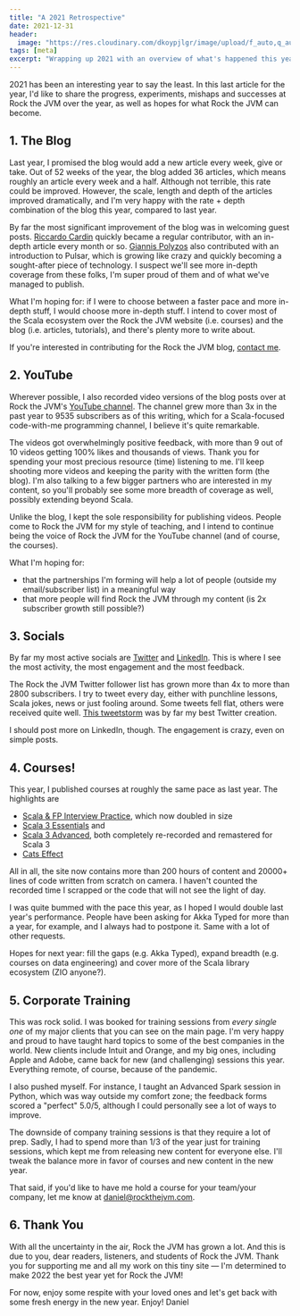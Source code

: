 ```yaml
---
title: "A 2021 Retrospective"
date: 2021-12-31
header:
  image: "https://res.cloudinary.com/dkoypjlgr/image/upload/f_auto,q_auto:good,c_auto,w_1200,h_300,g_auto,fl_progressive/v1715952116/blog_cover_large_phe6ch.jpg"
tags: [meta]
excerpt: "Wrapping up 2021 with an overview of what's happened this year at Rock the JVM."
---
```


2021 has been an interesting year to say the least. In this last article for the year, I'd like to share the progress, experiments, mishaps and successes at Rock the JVM over the year, as well as hopes for what Rock the JVM can become.

## 1. The Blog

Last year, I promised the blog would add a new article every week, give or take. Out of 52 weeks of the year, the blog added 36 articles, which means roughly an article every week and a half. Although not terrible, this rate could be improved. However, the scale, length and depth of the articles improved dramatically, and I'm very happy with the rate + depth combination of the blog this year, compared to last year.

By far the most significant improvement of the blog was in welcoming guest posts. [Riccardo Cardin](https://github.com/rcardin) quickly became a regular contributor, with an in-depth article every month or so. [Giannis Polyzos](https://github.com/polyzos) also contributed with an introduction to Pulsar, which is growing like crazy and quickly becoming a sought-after piece of technology. I suspect we'll see more in-depth coverage from these folks, I'm super proud of them and of what we've managed to publish.

What I'm hoping for: if I were to choose between a faster pace and more in-depth stuff, I would choose more in-depth stuff. I intend to cover most of the Scala ecosystem over the Rock the JVM website (i.e. courses) and the blog (i.e. articles, tutorials), and there's plenty more to write about.

If you're interested in contributing for the Rock the JVM blog, [contact me](mailto:daniel@rockthejvm.com).

## 2. YouTube

Wherever possible, I also recorded video versions of the blog posts over at Rock the JVM's [YouTube channel](https://youtube.com/rockthejvm). The channel grew more than 3x in the past year to 9535 subscribers as of this writing, which for a Scala-focused code-with-me programming channel, I believe it's quite remarkable.

The videos got overwhelmingly positive feedback, with more than 9 out of 10 videos getting 100% likes and thousands of views. Thank you for spending your most precious resource (time) listening to me. I'll keep shooting more videos and keeping the parity with the written form (the blog). I'm also talking to a few bigger partners who are interested in my content, so you'll probably see some more breadth of coverage as well, possibly extending beyond Scala.

Unlike the blog, I kept the sole responsibility for publishing videos. People come to Rock the JVM for my style of teaching, and I intend to continue being the voice of Rock the JVM for the YouTube channel (and of course, the courses).

What I'm hoping for:

- that the partnerships I'm forming will help a lot of people (outside my email/subscriber list) in a meaningful way
- that more people will find Rock the JVM through my content (is 2x subscriber growth still possible?)

## 3. Socials

By far my most active socials are [Twitter](https://twitter.com/rockthejvm) and [LinkedIn](https://linkedin.com/company/rockthejvm). This is where I see the most activity, the most engagement and the most feedback.

The Rock the JVM Twitter follower list has grown more than 4x to more than 2800 subscribers. I try to tweet every day, either with punchline lessons, Scala jokes, news or just fooling around. Some tweets fell flat, others were received quite well. [This tweetstorm](https://twitter.com/rockthejvm/status/1379695298365300736) was by far my best Twitter creation.

I should post more on LinkedIn, though. The engagement is crazy, even on simple posts.

## 4. Courses!

This year, I published courses at roughly the same pace as last year. The highlights are

- [Scala & FP Interview Practice](https://rockthejvm.com/p/scala-functional-programming-interview-practice), which now doubled in size
- [Scala 3 Essentials](https://rockthejvm.com/p/scala) and
- [Scala 3 Advanced](https://rockthejvm.com/p/advanced-scala), both completely re-recorded and remastered for Scala 3
- [Cats Effect](https://rockthejvm.com/p/cats-effect)

All in all, the site now contains more than 200 hours of content and 20000+ lines of code written from scratch on camera. I haven't counted the recorded time I scrapped or the code that will not see the light of day.

I was quite bummed with the pace this year, as I hoped I would double last year's performance. People have been asking for Akka Typed for more than a year, for example, and I always had to postpone it. Same with a lot of other requests.

Hopes for next year: fill the gaps (e.g. Akka Typed), expand breadth (e.g. courses on data engineering) and cover more of the Scala library ecosystem (ZIO anyone?).

## 5. Corporate Training

This was rock solid. I was booked for training sessions from _every single one_ of my major clients that you can see on the main page. I'm very happy and proud to have taught hard topics to some of the best companies in the world. New clients include Intuit and Orange, and my big ones, including Apple and Adobe, came back for new (and challenging) sessions this year. Everything remote, of course, because of the pandemic.

I also pushed myself. For instance, I taught an Advanced Spark session in Python, which was way outside my comfort zone; the feedback forms scored a "perfect" 5.0/5, although I could personally see a lot of ways to improve.

The downside of company training sessions is that they require a lot of prep. Sadly, I had to spend more than 1/3 of the year just for training sessions, which kept me from releasing new content for everyone else. I'll tweak the balance more in favor of courses and new content in the new year.

That said, if you'd like to have me hold a course for your team/your company, let me know at [daniel@rockthejvm.com](mailto:daniel@rockthejvm.com).

## 6. Thank You

With all the uncertainty in the air, Rock the JVM has grown a lot. And this is due to you, dear readers, listeners, and students of Rock the JVM. Thank you for supporting me and all my work on this tiny site &mdash; I'm determined to make 2022 the best year yet for Rock the JVM!

For now, enjoy some respite with your loved ones and let's get back with some fresh energy in the new year.
Enjoy!
Daniel
